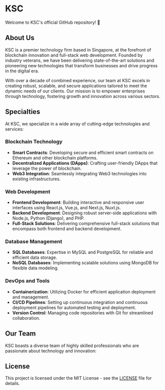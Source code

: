 # KSC

Welcome to KSC's official GitHub repository! 👋

## About Us

KSC is a premier technology firm based in Singapore, at the forefront of blockchain innovation and full-stack web development. Founded by industry veterans, we have been delivering state-of-the-art solutions and pioneering new technologies that transform businesses and drive progress in the digital era.

With over a decade of combined experience, our team at KSC excels in creating robust, scalable, and secure applications tailored to meet the dynamic needs of our clients. Our mission is to empower enterprises through technology, fostering growth and innovation across various sectors.

## Specialties

At KSC, we specialize in a wide array of cutting-edge technologies and services:

### Blockchain Technology
- **Smart Contracts**: Developing secure and efficient smart contracts on Ethereum and other blockchain platforms.
- **Decentralized Applications (DApps)**: Crafting user-friendly DApps that leverage the power of blockchain.
- **Web3 Integration**: Seamlessly integrating Web3 technologies into existing infrastructures.

### Web Development
- **Frontend Development**: Building interactive and responsive user interfaces using React.js, Vue.js, and Next.js, Nuxt.js.
- **Backend Development**: Designing robust server-side applications with Node.js, Python (Django), and PHP.
- **Full-Stack Solutions**: Delivering comprehensive full-stack solutions that encompass both frontend and backend development.

### Database Management
- **SQL Databases**: Expertise in MySQL and PostgreSQL for reliable and efficient data storage.
- **NoSQL Databases**: Implementing scalable solutions using MongoDB for flexible data modeling.

### DevOps and Tools
- **Containerization**: Utilizing Docker for efficient application deployment and management.
- **CI/CD Pipelines**: Setting up continuous integration and continuous deployment pipelines for automated testing and deployment.
- **Version Control**: Managing code repositories with Git for streamlined collaboration.

## Our Team

KSC boasts a diverse team of highly skilled professionals who are passionate about technology and innovation:

## License

This project is licensed under the MIT License - see the [LICENSE](LICENSE) file for details.
